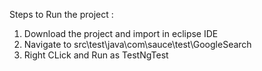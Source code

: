 Steps to Run the project :
1. Download the project and import in eclipse IDE
2. Navigate to src\test\java\com\sauce\test\GoogleSearch
3. Right CLick and Run as TestNgTest 
 
